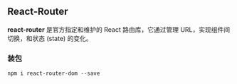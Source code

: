 ## React-Router

**react-router** 是官方指定和维护的 React 路由库，它通过管理 URL，实现组件间切换，和状态 (state) 的变化。

### 装包

```
npm i react-router-dom --save
```

